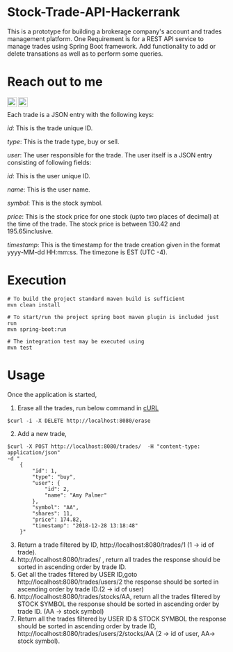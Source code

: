 # Stock-Trade-API-Hackerrank
This is a prototype for building a brokerage company's account and trades management platform. One Requirement is for a REST API service to manage trades using Spring Boot framework. Add functionality to add or delete transations as well as to perform some queries.


# Reach out to me

[<img align="left" alt="LinkedIn" width="22px" src="https://cdn.jsdelivr.net/npm/simple-icons@v3/icons/linkedin.svg" />](https://www.linkedin.com/in/sai-eshwar-reddy-bobbili/)
[<img align="left" alt="Gmail" width="22px" src="https://cdn.jsdelivr.net/npm/simple-icons@v3/icons/gmail.svg" />](<mailto:bobbilisaieshwarreddy@gmail.com>)

<br/>

 Each trade is a JSON entry with the following keys:

_id_: This is the trade unique ID.

_type_: This is the trade type, buy or sell.

_user_: The user responsible for the trade. The user itself is a JSON entry consisting of following fields:

_id_: This is the user unique ID.

_name_: This is the user name.

_symbol_: This is the stock symbol.

_price_: This is the stock price for one stock (upto two places of decimal) at the time of the trade. The stock price is between 130.42 and 195.65inclusive.

_timestamp_: This is the timestamp for the trade creation given in the format yyyy-MM-dd HH:mm:ss. The timezone is EST (UTC -4).

# Execution
```
# To build the project standard maven build is sufficient
mvn clean install

# To start/run the project spring boot maven plugin is included just run
mvn spring-boot:run

# The integration test may be executed using
mvn test
```

# Usage 
Once the application is started,

1. Erase all the trades, run below command in [cURL](https://en.wikipedia.org/wiki/CURL)
```
$curl -i -X DELETE http://localhost:8080/erase
````
2. Add a new trade,
```
$curl -X POST http://localhost:8080/trades/  -H "content-type: application/json"
-d "
    {
        "id": 1,
        "type": "buy",
        "user": {
            "id": 2,
            "name": "Amy Palmer"
        },
        "symbol": "AA",
        "shares": 11,
        "price": 174.82,
        "timestamp": "2018-12-28 13:18:48"
    }"
```
3. Return a trade filtered by ID, http://localhost:8080/trades/1 (1 -> id of trade).
4. http://localhost:8080/trades/ , return all trades the response should be sorted in ascending order by trade ID.
5.  Get all the trades filtered by USER ID,goto http://localhost:8080/trades/users/2 the response should be sorted in ascending order by trade ID.(2 -> id of user)
6. http://localhost:8080/trades/stocks/AA, return all the trades filtered by STOCK SYMBOL the response should be sorted in ascending order by trade ID. (AA -> stock symbol)
7. Return all the trades filtered by USER ID & STOCK SYMBOL the response should be sorted in ascending order by trade ID, http://localhost:8080/trades/users/2/stocks/AA (2 -> id of user, AA-> stock symbol).

